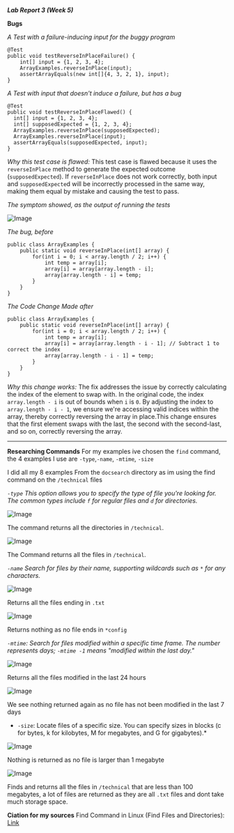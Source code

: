 ***Lab Report 3 (Week 5)***

**Bugs**

*A Test with a failure-inducing input for the buggy program*

```
@Test
public void testReverseInPlaceFailure() {
    int[] input = {1, 2, 3, 4};
    ArrayExamples.reverseInPlace(input);
    assertArrayEquals(new int[]{4, 3, 2, 1}, input);
}
```


*A Test with input that doesn't induce a failure, but has a bug*
```
@Test
public void testReverseInPlaceFlawed() {
  int[] input = {1, 2, 3, 4};
  int[] supposedExpected = {1, 2, 3, 4}; 
  ArrayExamples.reverseInPlace(supposedExpected); 
  ArrayExamples.reverseInPlace(input);
  assertArrayEquals(supposedExpected, input); 
}
```
*Why this test case is flawed:*  This test case is flawed because it uses the `reverseInPlace` method to generate the expected outcome (`supposedExpected`). If `reverseInPlace` does not work correctly, both input and `supposedExpecte`d will be incorrectly processed in the same way, making them equal by mistake and causing the test to pass.



*The symptom showed, as the output of running the tests*

![Image](LabReport3.1.png)




*The bug, before*
```
public class ArrayExamples {
    public static void reverseInPlace(int[] array) {
        for(int i = 0; i < array.length / 2; i++) {
            int temp = array[i];
            array[i] = array[array.length - i];
            array[array.length - i] = temp;
        }
    }
}
```

*The Code Change Made after*
```
public class ArrayExamples {
    public static void reverseInPlace(int[] array) {
        for(int i = 0; i < array.length / 2; i++) {
            int temp = array[i];
            array[i] = array[array.length - i - 1]; // Subtract 1 to correct the index
            array[array.length - i - 1] = temp;
        }
    }
}
```
*Why this change works:*  The fix addresses the issue by correctly calculating the index of the element to swap with. In the original code, the index `array.length - i` is out of bounds when `i` is `0`. By adjusting the index to `array.length - i - 1`, we ensure we're accessing valid indices within the array, thereby correctly reversing the array in place.This change ensures that the first element swaps with the last, the second with the second-last, and so on, correctly reversing the array.

______________________________________________________________________________________________________________________

**Researching Commands**
For my examples ive chosen the `find` command, the 4 examples I use are `-type`,`-name`, `-mtime`, `-size`

I did all my 8 examples From the `docsearch` directory as im using the find command on the `/technical` files

*`-type` This option allows you to specify the type of file you're looking for. The common types include `f` for regular files and `d` for directories.*


![Image](LabReport3.2.png)

The command returns all the directories in `/technical`.

![Image](LabReport3.3.png)

The Command returns all the files in `/technical`.

*`-name` Search for files by their name, supporting wildcards such as `*` for any characters.*

![Image](LabReport3.4.png)

Returns all the files ending in `.txt`


![Image](LabReport3.5.png)

Returns nothing as no file ends in `*config`


*`-mtime`: Search for files modified within a specific time frame. The number represents days; `-mtime -1` means "modified within the last day."*


![Image](LabReport3.6.png)

Returns all the files modified in the last 24 hours



![Image](LabReport3.7.png)

We see nothing returned again as no file has not been modified in the last 7 days


* `-size`: Locate files of a specific size. You can specify sizes in blocks (c for bytes, k for kilobytes, M for megabytes, and G for gigabytes).*


![Image](LabReport3.8.png)


Nothing is returned as no file is larger than 1 megabyte


![Image](LabReport3.9.png)
 
Finds and returns all the files in `/technical` that are less than 100 megabytes, a lot of files are returned as they are all `.txt` files and dont take much storage space.



**Ciation for my sources**
Find Command in Linux (Find Files and Directories): [Link](https://linuxize.com/post/how-to-find-files-in-linux-using-the-command-line/)
